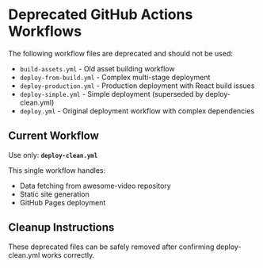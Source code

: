 # Deprecated GitHub Actions Workflows

The following workflow files are deprecated and should not be used:

- `build-assets.yml` - Old asset building workflow
- `deploy-from-build.yml` - Complex multi-stage deployment
- `deploy-production.yml` - Production deployment with React build issues
- `deploy-simple.yml` - Simple deployment (superseded by deploy-clean.yml)
- `deploy.yml` - Original deployment workflow with complex dependencies

## Current Workflow

Use only: **`deploy-clean.yml`**

This single workflow handles:
- Data fetching from awesome-video repository
- Static site generation
- GitHub Pages deployment

## Cleanup Instructions

These deprecated files can be safely removed after confirming deploy-clean.yml works correctly.